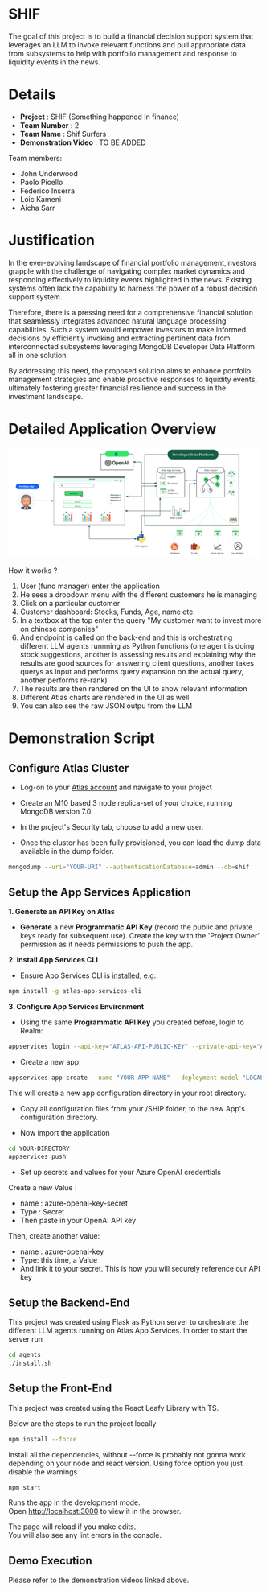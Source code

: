 # SHIF
The goal of this project is to build a financial decision support system that leverages an LLM to invoke relevant functions and pull appropriate data from subsystems to help with portfolio management and response to liquidity events in the news.

# Details

- **Project** : SHIF (Something happened In finance)
- **Team Number** : 2
- **Team Name** : Shif Surfers
- **Demonstration Video** : TO BE ADDED

Team members:
- John Underwood
- Paolo Picello
- Federico Inserra
- Loic Kameni
- Aicha Sarr

# Justification

In the ever-evolving landscape of financial portfolio management,investors grapple with the challenge of navigating complex market dynamics and responding effectively to liquidity events highlighted in the news. Existing systems often lack the capability to harness the power of a robust decision support system.

Therefore, there is a pressing need for a comprehensive financial solution that seamlessly integrates advanced natural language processing capabilities. Such a system would empower investors to make informed decisions by efficiently invoking and extracting pertinent data from interconnected subsystems leveraging MongoDB Developer Data Platform all in one solution.

By addressing this need, the proposed solution aims to enhance portfolio management strategies and enable proactive responses to liquidity events, ultimately fostering greater financial resilience and success in the investment landscape.


# Detailed Application Overview

![Image of technical architecture](https://github.com/federicoInserra/SHIF/blob/main/images/architecture.png)

How it works ?

1. User (fund manager) enter the application
2. He sees a dropdown menu with the different customers he is managing
3. Click on a particular customer
4. Customer dashboard: Stocks, Funds, Age, name etc.
5. In a textbox at the top enter the query "My customer want to invest more on chinese companies"
6. And endpoint is called on the back-end and this is orchestrating different LLM agents runnning as Python functions (one agent is doing stock suggestions, another is assessing results and explaining why the results are good sources for answering client questions, another takes querys as input and performs query expansion on the actual query, another performs re-rank)
6. The results are then rendered on the UI to show relevant information
7. Different Atlas charts are rendered in the UI as well
8. You can also see the raw JSON outpu from the LLM

# Demonstration Script

## Configure Atlas Cluster

* Log-on to your [Atlas account](http://cloud.mongodb.com/) and navigate to your project

* Create an M10 based 3 node replica-set of your choice, running MongoDB version 7.0.

* In the project's Security tab, choose to add a new user.

* Once the cluster has been fully provisioned, you can load the dump data available in the dump folder.

```bash
mongodump --uri="YOUR-URI" --authenticationDatabase=admin --db=shif
```


## Setup the App Services Application

__1. Generate an API Key on Atlas__

* __Generate__ a new __Programmatic API Key__ (record the public and private keys ready for subsequent use). Create the key with the 'Project Owner' permission as it needs permissions to push the app.

__2. Install App Services CLI__

* Ensure App Services CLI is [installed](https://docs.mongodb.com/realm/deploy/realm-cli-reference/#installation), e.g.:

```bash
npm install -g atlas-app-services-cli
```

__3. Configure App Services Environment__

* Using the same __Programmatic API Key__ you created before, login to Realm:

```bash
appservices login --api-key="ATLAS-API-PUBLIC-KEY" --private-api-key="ATLAS-API-PRIVATE-KEY"
```

* Create a new app:

```bash
appservices app create --name "YOUR-APP-NAME" --deployment-model "LOCAL" --provider-region "YOUR-REGION"
```

This will create a new app configuration directory in your root directory.

* Copy all configuration files from your /SHIP folder, to the new App's configuration directory.

* Now import the application

```bash
cd YOUR-DIRECTORY
appservices push
```

* Set up secrets and values for your Azure OpenAI credentials

Create a new Value :
- name : azure-openai-key-secret
- Type : Secret
- Then paste in your OpenAI API key

Then, create another value:
- name : azure-openai-key
- Type: this time, a Value
- And link it to your secret. This is how you will securely reference our API key

## Setup the Backend-End

This project was created using Flask as Python server to orchestrate the different LLM agents running on Atlas App Services.
In order to start the server run

```bash
cd agents
./install.sh
```

## Setup the Front-End

This project was created using the React Leafy Library with TS.

Below are the steps to run the project locally

```bash
npm install --force
```

Install all the dependencies, without --force is probably not gonna work depending on your node and react version. Using force option you just disable the warnings

```bash
npm start
```

Runs the app in the development mode.\
Open [http://localhost:3000](http://localhost:3000) to view it in the browser.

The page will reload if you make edits.\
You will also see any lint errors in the console.



## Demo Execution

Please refer to the demonstration videos linked above.
